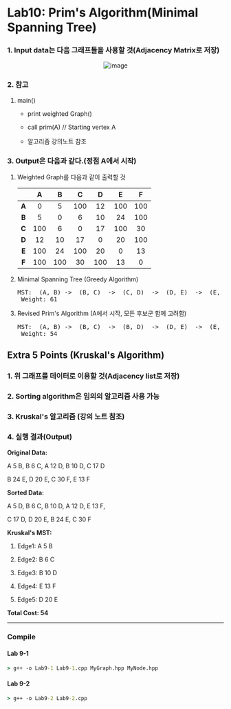# Lab10: Prim's Algorithm(Minimal Spanning Tree)

### 1. Input data는 다음 그래프들을 사용할 것(Adjacency Matrix로 저장)

<div align = center>

![image](https://user-images.githubusercontent.com/24904962/124967218-214ad780-e05f-11eb-8999-6ae56d372614.png)


</div>

### 2. 참고

  1. main()

      - print weighted Graph()

      - call prim(A)  // Starting vertex A

      - 알고리즘 강의노트 참조

### 3. Output은 다음과 같다.(정점 A에서 시작)

  1. Weighted Graph를 다음과 같이 출력할 것

      |       |   A   |   B   |   C   |   D   |   E   |   F   |
      | :---: | :---: | :---: | :---: | :---: | :---: | :---: |
      | **A** |   0   |   5   |  100  |  12   |  100  |  100  |
      | **B** |   5   |   0   |   6   |  10   |  24   |  100  |
      | **C** |  100  |   6   |   0   |  17   |  100  |  30   |
      | **D** |  12   |  10   |  17   |   0   |  20   |  100  |
      | **E** |  100  |  24   |  100  |  20   |   0   |  13   |
      | **F** |  100  |  100  |  30   |  100  |  13   |   0   |

  2. Minimal Spanning Tree (Greedy Algorithm)

      <pre>MST:  (A, B) ->  (B, C)  ->  (C, D)  ->  (D, E)  ->  (E, F)
      Weight: 61</pre>

  3. Revised Prim's Algorithm (A에서 시작, 모든 후보군 함께 고려함)

      <pre>MST:  (A, B) ->  (B, C)  ->  (B, D)  ->  (D, E)  ->  (E, F)
      Weight: 54</pre>

## Extra 5 Points (Kruskal's Algorithm)

### 1. 위 그래프를 데이터로 이용할 것(Adjacency list로 저장)

### 2. Sorting algorithm은 임의의 알고리즘 사용 가능

### 3. Kruskal's 알고리즘 (강의 노트 참조)

### 4. 실행 결과(Output)

**Original Data:**

  A 5 B,  B 6 C,  A 12 D, B 10 D, C 17 D

  B 24 E, D 20 E, C 30 F, E 13 F

**Sorted Data:**

  A 5 D,  B 6 C,  B 10 D, A 12 D, E 13 F,

  C 17 D, D 20 E, B 24 E, C 30 F

**Kruskal's MST:**

  1. Edge1: A 5 B

  2. Edge2: B 6 C
   
  3. Edge3: B 10 D
   
  4. Edge4: E 13 F
   
  5. Edge5: D 20 E

__**Total Cost:  54**__

---

### Compile

#### Lab 9-1

```cmd
> g++ -o Lab9-1 Lab9-1.cpp MyGraph.hpp MyNode.hpp
```

#### Lab 9-2

```cmd
> g++ -o Lab9-2 Lab9-2.cpp
```
